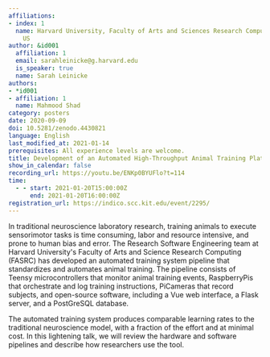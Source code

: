 ```yaml
---
affiliations:
- index: 1
  name: Harvard University, Faculty of Arts and Sciences Research Computing (FASRC),
    US
author: &id001
  affiliation: 1
  email: sarahleinicke@g.harvard.edu
  is_speaker: true
  name: Sarah Leinicke
authors:
- *id001
- affiliation: 1
  name: Mahmood Shad
category: posters
date: 2020-09-09
doi: 10.5281/zenodo.4430821
language: English
last_modified_at: 2021-01-14
prerequisites: All experience levels are welcome.
title: Development of an Automated High-Throughput Animal Training Platform
show_in_calendar: false
recording_url: https://youtu.be/ENKp0BYUFlo?t=114
time:
  - - start: 2021-01-20T15:00:00Z
      end: 2021-01-20T16:00:00Z
registration_url: https://indico.scc.kit.edu/event/2295/
---
```


In traditional neuroscience laboratory research, training animals to execute sensorimotor tasks is time consuming, labor and resource intensive, and prone to human bias and error.  The Research Software Engineering team at Harvard University's Faculty of Arts and Science Research Computing (FASRC) has developed an automated training system pipeline that standardizes and automates animal training.  The pipeline consists of Teensy microcontrollers that monitor animal training events, RaspberryPis that orchestrate and log training instructions, PiCameras that record subjects, and open-source software, including a Vue web interface, a Flask server, and a PostGreSQL database.

The automated training system produces comparable learning rates to the traditional neuroscience model, with a fraction of the effort and at minimal cost.  In this lightening talk, we will review the hardware and software pipelines and describe how researchers use the tool.